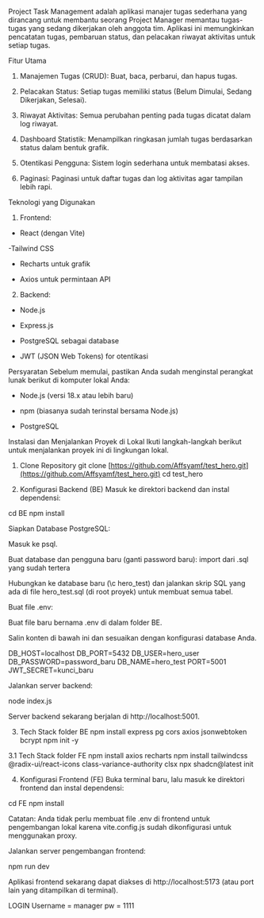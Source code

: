 Project Task Management adalah aplikasi manajer tugas sederhana yang dirancang untuk membantu seorang Project Manager memantau tugas-tugas yang sedang dikerjakan oleh anggota tim. Aplikasi ini memungkinkan pencatatan tugas, pembaruan status, dan pelacakan riwayat aktivitas untuk setiap tugas.



Fitur Utama
1. Manajemen Tugas (CRUD): Buat, baca, perbarui, dan hapus tugas.

2. Pelacakan Status: Setiap tugas memiliki status (Belum Dimulai, Sedang Dikerjakan, Selesai).

3. Riwayat Aktivitas: Semua perubahan penting pada tugas dicatat dalam log riwayat.

4. Dashboard Statistik: Menampilkan ringkasan jumlah tugas berdasarkan status dalam bentuk grafik.

5. Otentikasi Pengguna: Sistem login sederhana untuk membatasi akses.

6. Paginasi: Paginasi untuk daftar tugas dan log aktivitas agar tampilan lebih rapi.

Teknologi yang Digunakan
1. Frontend:

- React (dengan Vite)

-Tailwind CSS

- Recharts untuk grafik

- Axios untuk permintaan API

2. Backend:

- Node.js

- Express.js

- PostgreSQL sebagai database

- JWT (JSON Web Tokens) for otentikasi


Persyaratan
Sebelum memulai, pastikan Anda sudah menginstal perangkat lunak berikut di komputer lokal Anda:

- Node.js (versi 18.x atau lebih baru)

- npm (biasanya sudah terinstal bersama Node.js)

- PostgreSQL

Instalasi dan Menjalankan Proyek di Lokal
Ikuti langkah-langkah berikut untuk menjalankan proyek ini di lingkungan lokal.

1. Clone Repository
git clone [https://github.com/Affsyamf/test_hero.git](https://github.com/Affsyamf/test_hero.git)
cd test_hero

2. Konfigurasi Backend (BE)
Masuk ke direktori backend dan instal dependensi:

cd BE
npm install

Siapkan Database PostgreSQL:

Masuk ke psql.

Buat database dan pengguna baru (ganti password baru):
import dari .sql yang sudah tertera

Hubungkan ke database baru (\c hero_test) dan jalankan skrip SQL yang ada di file hero_test.sql (di root proyek) untuk membuat semua tabel.

Buat file .env:

Buat file baru bernama .env di dalam folder BE.

Salin konten di bawah ini dan sesuaikan dengan konfigurasi database Anda.

DB_HOST=localhost
DB_PORT=5432
DB_USER=hero_user
DB_PASSWORD=password_baru
DB_NAME=hero_test
PORT=5001
JWT_SECRET=kunci_baru

Jalankan server backend:

node index.js

Server backend sekarang berjalan di http://localhost:5001.

3. Tech Stack folder BE
npm install express pg cors axios jsonwebtoken bcrypt
npm init -y

3.1 Tech Stack folder FE 
npm install axios recharts
npm install tailwindcss @radix-ui/react-icons class-variance-authority clsx
npx shadcn@latest init


4. Konfigurasi Frontend (FE)
Buka terminal baru, lalu masuk ke direktori frontend dan instal dependensi:

cd FE
npm install

Catatan: Anda tidak perlu membuat file .env di frontend untuk pengembangan lokal karena vite.config.js sudah dikonfigurasi untuk menggunakan proxy.

Jalankan server pengembangan frontend:

npm run dev

Aplikasi frontend sekarang dapat diakses di http://localhost:5173 (atau port lain yang ditampilkan di terminal).



LOGIN
Username = manager
pw = 1111